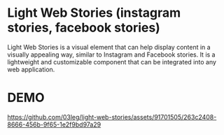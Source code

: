# Light Web Stories (instagram stories, facebook stories)

Light Web Stories is a visual element that can help display content in a visually appealing way, similar to Instagram and Facebook stories. It is a lightweight and customizable component that can be integrated into any web application.


# DEMO

https://github.com/03leg/light-web-stories/assets/91701505/263c2408-8666-456b-9f65-1e2f9bd97a29

